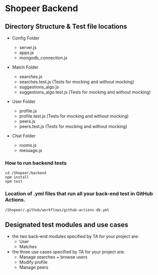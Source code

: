 # Shopeer Backend

## Directory Structure & Test file locations

- Config Folder
    - server.js
    - apps.js
    - mongodb_connection.js

- Match Folder
    - searches.js
    - searches.test.js          (Tests for mocking and without mocking)
    - suggestions_algo.js
    - suggestions_algo.test.js  (Tests for mocking and without mocking)

- User Folder
    - profile.js
    - profile.test.js (Tests for mocking and without mocking)
    - peers.js
    - peers.test.js   (Tests for mocking and without mocking)

- Chat Folder
    - rooms.js
    - message.js

### How to run backend tests
```
cd /Shopeer/backend
npm install
npm test
```

### Location of .yml files that run all your back-end test in GitHub Actions.
```
/Shopeer/.github/workflows/github-actions-db.yml
```

## Designated test modules and use cases
- the two back-end modules specified by TA for your project are: 
    - User
    - Matches
- the three use cases specified by TA for your project are:
    - Manage searches + browse users
    - Modify profile
    - Manage peers
